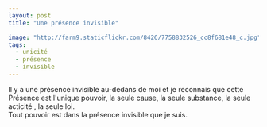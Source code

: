 ```yaml
---
layout: post
title: "Une présence invisible"

image: "http://farm9.staticflickr.com/8426/7758832526_cc8f681e48_c.jpg"
tags: 
  - unicité
  - présence
  - invisible
---
```


Il y a une présence invisible au-dedans de moi et je reconnais  que cette Présence est l'unique pouvoir, la seule cause, la seule substance, la seule acticité , la seule loi.  
Tout pouvoir est dans la présence invisible que je suis.
